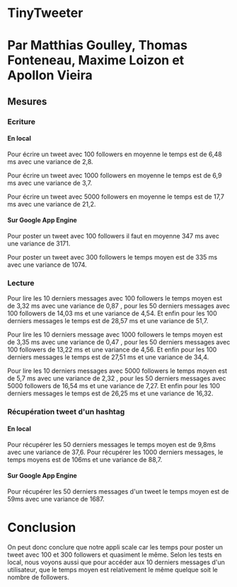 # TinyTweeter
# Par Matthias Goulley, Thomas Fonteneau, Maxime Loizon et Apollon Vieira

## Mesures

### Ecriture
#### En local
Pour écrire un tweet avec 100 followers en moyenne le temps est de 6,48 ms avec une variance de 2,8.

Pour écrire un tweet avec 1000 followers en moyenne le temps est de 6,9 ms avec une variance de 3,7.

Pour écrire un tweet avec 5000 followers en moyenne le temps est de 17,7 ms avec une variance de 21,2.

#### Sur Google App Engine

Pour poster un tweet avec 100 followers il faut en moyenne 347 ms avec une variance de 3171.

Pour poster un tweet avec 300 followers le temps moyen est de 335 ms avec une variance de 1074.

### Lecture

Pour lire les 10 derniers messages avec 100 followers le temps moyen est de 3,32 ms avec une variance de 0,87 , pour les 50 derniers messages avec 100 followers de 14,03 ms et une variance de 4,54. Et enfin pour les 100 derniers messages le temps est de 28,57 ms et une variance de 51,7.

Pour lire les 10 derniers message avec 1000 followers le temps moyen est de 3,35 ms avec une variance de 0,47 , pour les 50 derniers messages avec 100 followers de 13,22 ms et une variance de 4,56. Et enfin pour les 100 derniers messages le temps est de 27,51 ms et une variance de 34,4.

Pour lire les 10 derniers messages avec 5000 followers le temps moyen est de 5,7 ms avec une variance de 2,32 , pour les 50 derniers messages avec 5000 followers de 16,54 ms et une variance de 7,27. Et enfin pour les 100 derniers messages le temps est de 26,25 ms et une variance de 16,32.

### Récupération tweet d'un hashtag
#### En local 

Pour récupérer les 50 derniers messages le temps moyen est de 9,8ms avec une variance de 37,6.
Pour récupérer les 1000 derniers messages, le temps moyens est de 106ms et une variance de 88,7.

#### Sur Google App Engine

Pour récupérer les 50 derniers messages d'un tweet le temps moyen est de 59ms avec une variance de 1687.

# Conclusion

On peut donc conclure que notre appli scale car les temps pour poster un tweet avec 100 et 300 followers et quasiment le même.
Selon les tests en local, nous voyons aussi que pour accéder aux 10 derniers messages d'un utilisateur, que le temps moyen est relativement le même quelque soit le nombre de followers.
